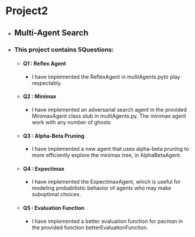 # Project2

* ## Multi-Agent Search
* ### This project contains 5Questions:
   + #### Q1  : Reflex Agent
     * I have implemented the ReflexAgent in multiAgents.pyto play respectably.
   + #### Q2  : Minimax
     * I have implemented an adversarial search agent in the provided MinimaxAgent class stub in multiAgents.py. The minimax agent work with any number of ghosts
   + #### Q3  : Alpha-Beta Pruning
     * I have implemented a new agent that uses alpha-beta pruning to more efficiently explore the minimax tree, in AlphaBetaAgent.  
   + #### Q4  : Expectimax
     * I have implemented the ExpectimaxAgent, which is useful for modeling probabilistic behavior of agents who may make suboptimal choices.
   + #### Q5  : Evaluation Function
     * I have implemented a better evaluation function for pacman in the provided function betterEvaluationFunction. 
